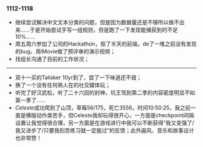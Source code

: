 ### 1112-1118
- 继续尝试解决中文文本分类的问题，但是因为数据量还是不够所以做不出来……于是开始尝试手写一组规则，但是跑了一下发现能捕获到的不足10%……
- 周五周六参加了公司的Hackathon，抠了半天的前端，de了一堆之前没有发现的bug，用iMovie做了预评审的演示视频；
- 找组长沟通了目前的工作状况；

---
- 双十一买的Talisker 10yr到了，尝了一下味道还不错；
- 换了一个没有任何熟人在的社交媒体玩；
- 听完了好汉武松，听了二十六回的封神，坑王驾到第二季的内容密度明显不如第一季了……
- *Celeste*成功爬到了山顶，草莓56/175，死亡3556，时间10:50:25，我之前一直是横版动作类苦手，但Celeste我却玩得很开心，一方面是checkpoint间隔设置让我觉得很合理，另一方面是在游戏进行中我可以不断获得“我又变强了/我又进步了/只要我刻苦练习就一定能过”的反馈；此外画风、音乐和故事设计也非常赞！
